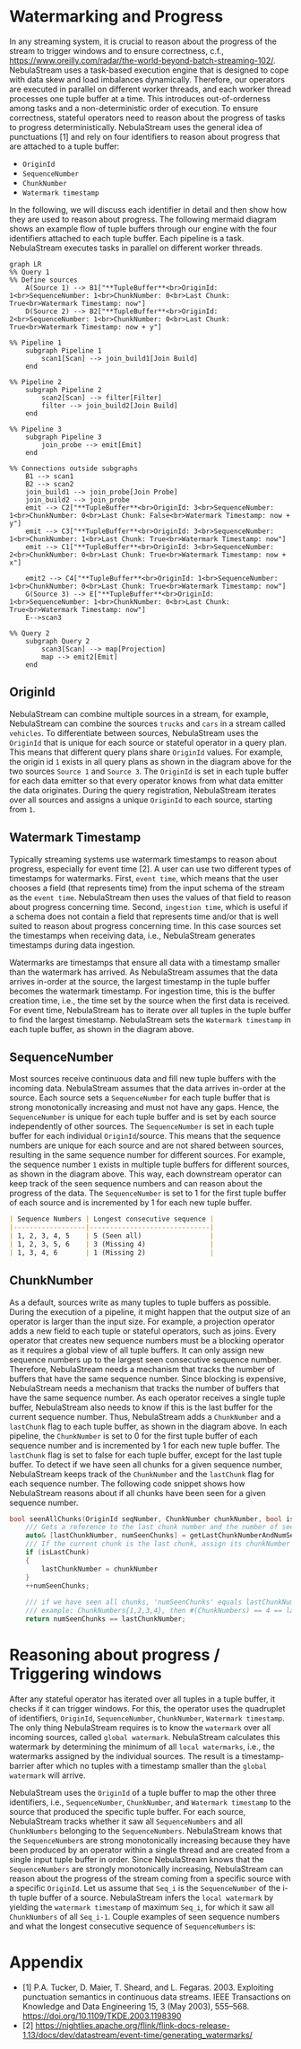 # Watermarking and Progress
In any streaming system, it is crucial to reason about the progress of the stream to trigger windows and to ensure correctness, c.f., https://www.oreilly.com/radar/the-world-beyond-batch-streaming-102/.
NebulaStream uses a task-based execution engine that is designed to cope with data skew and load imbalances dynamically.
Therefore, our operators are executed in parallel on different worker threads, and each worker thread processes one tuple buffer at a time.
This introduces out-of-orderness among tasks and a non-deterministic order of execution. 
To ensure correctness, stateful operators need to reason about the progress of tasks to progress deterministically.
NebulaStream uses the general idea of punctuations [1] and rely on four identifiers to reason about progress that are attached to a tuple buffer:
- `OriginId`
- `SequenceNumber`
- `ChunkNumber`
- `Watermark timestamp`

In the following, we will discuss each identifier in detail and then show how they are used to reason about progress.
The following mermaid diagram shows an example flow of tuple buffers through our engine with the four identifiers attached to each tuple buffer.
Each pipeline is a task. NebulaStream executes tasks in parallel on different worker threads.
```mermaid
graph LR
%% Query 1
%% Define sources
    A(Source 1) --> B1["**TupleBuffer**<br>OriginId: 1<br>SequenceNumber: 1<br>ChunkNumber: 0<br>Last Chunk: True<br>Watermark Timestamp: now"]
    D(Source 2) --> B2["**TupleBuffer**<br>OriginId: 2<br>SequenceNumber: 1<br>ChunkNumber: 0<br>Last Chunk: True<br>Watermark Timestamp: now + y"]

%% Pipeline 1
    subgraph Pipeline 1
        scan1[Scan] --> join_build1[Join Build]
    end

%% Pipeline 2
    subgraph Pipeline 2
        scan2[Scan] --> filter[Filter]
        filter --> join_build2[Join Build]
    end

%% Pipeline 3
    subgraph Pipeline 3
        join_probe --> emit[Emit]
    end

%% Connections outside subgraphs
    B1 --> scan1
    B2 --> scan2
    join_build1 --> join_probe[Join Probe]
    join_build2 --> join_probe
    emit --> C2["**TupleBuffer**<br>OriginId: 3<br>SequenceNumber: 1<br>ChunkNumber: 0<br>Last Chunk: False<br>Watermark Timestamp: now + y"]
    emit --> C3["**TupleBuffer**<br>OriginId: 3<br>SequenceNumber: 1<br>ChunkNumber: 1<br>Last Chunk: True<br>Watermark Timestamp: now"]
    emit --> C1["**TupleBuffer**<br>OriginId: 3<br>SequenceNumber: 2<br>ChunkNumber: 0<br>Last Chunk: True<br>Watermark Timestamp: now + x"]

    emit2 --> C4["**TupleBuffer**<br>OriginId: 1<br>SequenceNumber: 1<br>ChunkNumber: 0<br>Last Chunk: True<br>Watermark Timestamp: now"]
    G(Source 3) --> E["**TupleBuffer**<br>OriginId: 1<br>SequenceNumber: 1<br>ChunkNumber: 0<br>Last Chunk: True<br>Watermark Timestamp: now"]
    E-->scan3

%% Query 2
    subgraph Query 2
        scan3[Scan] --> map[Projection]
        map --> emit2[Emit]
    end
```

## OriginId
NebulaStream can combine multiple sources in a stream, for example, NebulaStream can combine the sources `trucks` and `cars` in a stream called `vehicles`.
To differentiate between sources, NebulaStream uses the `OriginId` that is unique for each source or stateful operator in a query plan.
This means that different query plans share `OriginId` values. 
For example, the origin id `1` exists in all query plans as shown in the diagram above for the two sources `Source 1` and `Source 3`.
The `OriginId` is set in each tuple buffer for each data emitter so that every operator knows from what data emitter the data originates.
During the query registration, NebulaStream iterates over all sources and assigns a unique `OriginId` to each source, starting from `1`.


## Watermark Timestamp
Typically streaming systems use watermark timestamps to reason about progress, especially for event time [2].
A user can use two different types of timestamps for watermarks. 
First, `event time`, which means that the user chooses a field (that represents time) from the input schema of the stream as the `event time`. 
NebulaStream then uses the values of that field to reason about progress concerning time. 
Second, `ingestion time`, which is useful if a schema does not contain a field that represents time and/or that is well suited to reason about progress concerning time. 
In this case sources set the timestamps when receiving data, i.e., NebulaStream generates timestamps during data ingestion.

Watermarks are timestamps that ensure all data with a timestamp smaller than the watermark has arrived.
As NebulaStream assumes that the data arrives in-order at the source, the largest timestamp in the tuple buffer becomes the watermark timestamp.
For ingestion time, this is the buffer creation time, i.e., the time set by the source when the first data is received.
For event time, NebulaStream has to iterate over all tuples in the tuple buffer to find the largest timestamp.
NebulaStream sets the `Watermark timestamp` in each tuple buffer, as shown in the diagram above.


## SequenceNumber
Most sources receive continuous data and fill new tuple buffers with the incoming data.
NebulaStream assumes that the data arrives in-order at the source.
Each source sets a `SequenceNumber` for each tuple buffer that is strong monotonically increasing and must not have any gaps.
Hence, the `SequenceNumber` is unique for each tuple buffer and is set by each source independently of other sources.
The `SequenceNumber` is set in each tuple buffer for each individual `OriginId`/source.
This means that the sequence numbers are unique for each source and are not shared between sources, resulting in the same sequence number for different sources.
For example, the sequence number `1` exists in multiple tuple buffers for different sources, as shown in the diagram above.
This way, each downstream operator can keep track of the seen sequence numbers and can reason about the progress of the data.
The `SequenceNumber` is set to 1 for the first tuple buffer of each source and is incremented by 1 for each new tuple buffer.
```markdown
| Sequence Numbers | Longest consecutive sequence |
|------------------|------------------------------|
| 1, 2, 3, 4, 5    | 5 (Seen all)                 |
| 1, 2, 3, 5, 6    | 3 (Missing 4)                |
| 1, 3, 4, 6       | 1 (Missing 2)                |
```

## ChunkNumber
As a default, sources write as many tuples to tuple buffers as possible.
During the execution of a pipeline, it might happen that the output size of an operator is larger than the input size.
For example, a projection operator adds a new field to each tuple or stateful operators, such as joins.
Every operator that creates new sequence numbers must be a blocking operator as it requires a global view of all tuple buffers. It can only assign new sequence numbers up to the largest seen consecutive sequence number.
Therefore, NebulaStream needs a mechanism that tracks the number of buffers that have the same sequence number.
Since blocking is expensive, NebulaStream needs a mechanism that tracks the number of buffers that have the same sequence number. 
As each operator receives a single tuple buffer, NebulaStream also needs to know if this is the last buffer for the current sequence number.
Thus, NebulaStream adds a `ChunkNumber` and a `lastChunk` flag to each tuple buffer, as shown in the diagram above.
In each pipeline, the `ChunkNumber` is set to 0 for the first tuple buffer of each sequence number and is incremented by 1 for each new tuple buffer.
The `lastChunk` flag is set to false for each tuple buffer, except for the last tuple buffer.
To detect if we have seen all chunks for a given sequence number, NebulaStream keeps track of the `ChunkNumber` and the `lastChunk` flag for each sequence number.
The following code snippet shows how NebulaStream reasons about if all chunks have been seen for a given sequence number.
```c++
bool seenAllChunks(OriginId seqNumber, ChunkNumber chunkNumber, bool isLastChunk)
    /// Gets a reference to the last chunk number and the number of seen chunks for the given sequence number
    auto& [lastChunkNumber, numSeenChunks] = getLastChunkNumberAndNumSeenChunks(seqNumber);
    /// If the current chunk is the last chunk, assign its chunkNumber as the lastChunkNumber
    if (isLastChunk)
    {
        lastChunkNumber = chunkNumber
    }
    ++numSeenChunks;
    
    /// if we have seen all chunks, 'numSeenChunks' equals lastChunkNumber
    /// example: ChunkNumbers{1,2,3,4}, then #(ChunkNumbers) == 4 == lastChunkNumber
    return numSeenChunks == lastChunkNumber;
```


# Reasoning about progress / Triggering windows
After any stateful operator has iterated over all tuples in a tuple buffer, it checks if it can trigger windows.
For this, the operator uses the quadruplet of identifiers, `OriginId`, `SequenceNumber`, `ChunkNumber`, `Watermark timestamp`. 
The only thing NebulaStream requires is to know the `watermark` over all incoming sources, called `global watermark`.
NebulaStream calculates this watermark by determining the minimum of all `local watermarks`, i.e., the watermarks assigned by the individual sources.
The result is a timestamp-barrier after which no tuples with a timestamp smaller than the `global watermark` will arrive.

NebulaStream uses the `OriginId` of a tuple buffer to map the other three identifiers, i.e., `SequenceNumber`, `ChunkNumber`, and `Watermark timestamp` to the source that produced the specific tuple buffer.
For each source, NebulaStream tracks whether it saw all `SequenceNumbers` and all `ChunkNumbers` belonging to the `SequenceNumbers`.
NebulaStream knows that the `SequenceNumber`s are strong monotonically increasing because they have been produced by an operator within a single thread and are created from a single input tuple buffer in order.
Since NebulaStream knows that the `SequenceNumbers` are strongly monotonically increasing, NebulaStream can reason about the progress of the stream coming from a specific source with a specific `OriginId`.
Let us assume that `Seq_i` is the `SequenceNumber` of the i-th tuple buffer of a source.
NebulaStream infers the `local watermark` by yielding the `watermark timestamp` of maximum `Seq_i`, for which it saw all `ChunkNumbers` of all `Seq_i-1`.
Couple examples of seen sequence numbers and what the longest consecutive sequence of `SequenceNumbers` is:

# Appendix
- [1] P.A. Tucker, D. Maier, T. Sheard, and L. Fegaras. 2003. Exploiting punctuation semantics in continuous data streams. IEEE Transactions on Knowledge and Data Engineering 15, 3 (May 2003), 555–568. https://doi.org/10.1109/TKDE.2003.1198390
- [2] https://nightlies.apache.org/flink/flink-docs-release-1.13/docs/dev/datastream/event-time/generating_watermarks/
